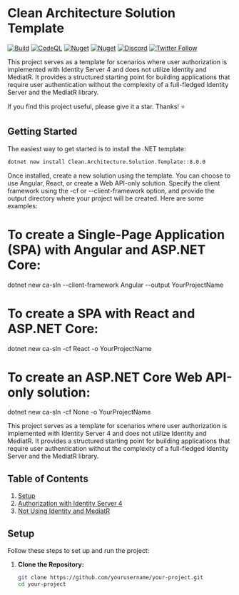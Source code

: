 ﻿# Clean Architecture Solution Template

[![Build](https://github.com/yourusername/your-project/workflows/Build/badge.svg)](https://github.com/yourusername/your-project/actions?query=workflow%3ABuild)
[![CodeQL](https://github.com/yourusername/your-project/workflows/CodeQL/badge.svg)](https://github.com/yourusername/your-project/actions?query=workflow%3ACodeQL)
[![Nuget](https://img.shields.io/nuget/v/Clean.Architecture.Solution.Template.svg)](https://www.nuget.org/packages/Clean.Architecture.Solution.Template/)
[![Nuget](https://img.shields.io/nuget/dt/Clean.Architecture.Solution.Template.svg)](https://www.nuget.org/packages/Clean.Architecture.Solution.Template/)
[![Discord](https://img.shields.io/discord/your-discord-id.svg)](https://discord.gg/your-discord-invite-link)
[![Twitter Follow](https://img.shields.io/twitter/follow/your-twitter-handle.svg?style=social)](https://twitter.com/your-twitter-handle)

This project serves as a template for scenarios where user authorization is implemented with Identity Server 4 and does not utilize Identity and MediatR. It provides a structured starting point for building applications that require user authentication without the complexity of a full-fledged Identity Server and the MediatR library.

If you find this project useful, please give it a star. Thanks! ⭐



## Getting Started

The easiest way to get started is to install the .NET template:

```bash
dotnet new install Clean.Architecture.Solution.Template::8.0.0
```


Once installed, create a new solution using the template. You can choose to use Angular, React, or create a Web API-only solution. Specify the client framework using the -cf or --client-framework option, and provide the output directory where your project will be created. Here are some examples:

# To create a Single-Page Application (SPA) with Angular and ASP.NET Core:
dotnet new ca-sln --client-framework Angular --output YourProjectName

# To create a SPA with React and ASP.NET Core:
dotnet new ca-sln -cf React -o YourProjectName

# To create an ASP.NET Core Web API-only solution:
dotnet new ca-sln -cf None -o YourProjectName



This project serves as a template for scenarios where user authorization is implemented with Identity Server 4 and does not utilize Identity and MediatR. It provides a structured starting point for building applications that require user authentication without the complexity of a full-fledged Identity Server and the MediatR library.

## Table of Contents

1. [Setup](#setup)
2. [Authorization with Identity Server 4](#authorization-with-identity-server-4)
3. [Not Using Identity and MediatR](#not-using-identity-and-mediatr)

## Setup

Follow these steps to set up and run the project:

1. **Clone the Repository:**
   ```bash
   git clone https://github.com/yourusername/your-project.git
   cd your-project
